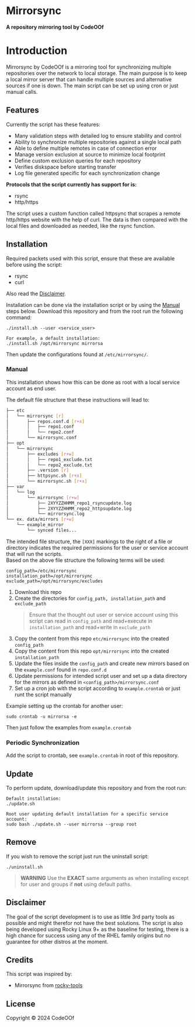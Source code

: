 # Mirrorsync
**A repository mirroring tool by CodeOOf**

# Introduction
Mirrorsync by CodeOOf is a mirroring tool for synchronizing multiple 
repositories over the network to local storage. The main purpose is to keep a 
local mirror server that can handle multiple sources and alternative sources if 
one is down. The main script can be set up using cron or just manual calls. 

## Features 
Currently the script has these features:
* Many validation steps with detailed log to ensure stability and control
* Ability to synchronize multiple repositories against a single local path
* Able to define multiple remotes in case of connection error
* Manage version exclusion at source to minimize local footprint
* Define custom exclusion queries for each repository
* Verifies diskspace before starting transfer
* Log file generated specific for each synchronization change

**Protocols that the script currently has support for is:**
* rsync
* http/https

The script uses a custom function called httpsync that scrapes a remote 
http/https website with the help of curl. The data is then compared with the 
local files and downloaded as needed, like the rsync function.

## Installation
Required packets used with this script, ensure that these are available before 
using the script:
* rsync
* curl 

Also read the [Disclaimer](#disclaimer).

Installation can be done via the installation script or by using the 
[Manual](#manual) steps below. Download this repository and from the root run 
the following command:
```
./install.sh --user <service_user>

For example, a default installation:
./install.sh /opt/mirrorsync mirrorsa
```
Then update the configurations found at ```/etc/mirrorsync/```.

### Manual
This installation shows how this can be done as root with a local service 
account as end user.

The default file structure that these instructions will lead to:
```bash
├── etc
│   └── mirrorsync [r]
│       ├── repos.conf.d [r+x]
│       │   ├── repo1.conf
│       │   └── repo2.conf
│       └── mirrorsync.conf
├── opt
│   └── mirrorsync
│       ├── excludes [r+w]
│       │   ├── repo1_exclude.txt
│       │   └── repo2_exclude.txt
│       ├── .version [r]
│       ├── httpsync.sh [r+x]
│       └── mirrorsync.sh [r+x]
├── var
│   └── log
│       └── mirrorsync [r+w]
│           ├── 2XYYZZHHMM_repo1_rsyncupdate.log
│           ├── 2XYYZZHHMM_repo2_httpsupdate.log
│           └── mirrorsync.log
└── ex. data/mirrors [r+w]
    └── example_mirror
        └── synced files...
```
The intended file structure, the ```[XXX]``` markings to the right of a file or 
directory indicates the required permissions for the user or service account 
that will run the scripts.  
Based on the above file structure the following terms will be used:
```
config_path=/etc/mirrorsync
installation_path=/opt/mirrorsync
exclude_path=/opt/mirrorsync/excludes
```

1. Download this repo
2. Create the directories for ```config_path, installation_path``` and 
```exclude_path```
    > Ensure that the thought out user or service account using this script can 
    > read in ```config_path``` and read+execute in ```installation_path``` and 
    > read+write in ```exclude_path```
3. Copy the content from this repo ```etc/mirrorsync``` into the created 
```config_path```
4. Copy the content from this repo ```opt/mirrorsync``` into the created 
```installation_path```
5. Update the files inside the ```config_path``` and create new mirrors based 
on the ```example.conf``` found in ```repo.conf.d```
6. Update permissions for intended script user and set up a data directory for 
the mirrors as defined in ```<config_path>/mirrorsync.conf```
7. Set up a cron job with the script according to ```example.crontab``` or just 
runt the script manually

Example setting up the crontab for another user:
```
sudo crontab -u mirrorsa -e
```
Then just follow the examples from ```example.crontab```

### Periodic Synchronization
Add the script to crontab, see ```example.crontab``` in root of this repository.

## Update
To perform update, download/update this repository and from the root run:
```
Default installation:
./update.sh

Root user updating default installation for a specific service account:
sudo bash ./update.sh --user mirrorsa --group root
```

## Remove
If you wish to remove the script just run the uninstall script:
```
./uninstall.sh
```
> **WARNING** Use the **EXACT** same arguments as when installing except for 
> user and groups if **not** using default paths.

## Disclaimer
The goal of the script development is to use as little  3rd party tools as 
possible and might therefor not have the best solutions. The script is also 
being developed using Rocky Linux 9+ as the baseline for testing, there is a 
high chance for success using any of the RHEL family origins but no guarantee 
for other distros at the moment.

## Credits
This script was inspired by:
* Mirrorsync from [rocky-tools](https://github.com/rocky-linux/rocky-tools)

## License
Copyright &copy; 2024 CodeOOf

